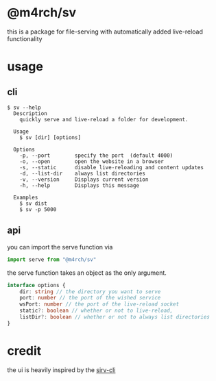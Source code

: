 # @m4rch/sv

this is a package for file-serving with automatically added live-reload functionality

# usage

## cli

```
$ sv --help
  Description
    quickly serve and live-reload a folder for development.

  Usage
    $ sv [dir] [options]

  Options
    -p, --port        specify the port  (default 4000)
    -o, --open        open the website in a browser
    -s, --static      disable live-reloading and content updates
    -d, --list-dir    always list directories
    -v, --version     Displays current version
    -h, --help        Displays this message

  Examples
    $ sv dist
    $ sv -p 5000
```

## api

you can import the serve function via

```js
import serve from "@m4rch/sv"
```

the serve function takes an object as the only argument.

```ts
interface options {
	dir: string // the directory you want to serve
	port: number // the port of the wished service
	wsPort: number // the port of the live-reload socket
	static?: boolean // whether or not to live-reload,
	listDir?: boolean // whether or not to always list directories
}
```

# credit

the ui is heavily inspired by the [sirv-cli](https://github.com/lukeed/sirv)
